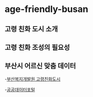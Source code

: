 # age-friendly-busan

## 고령 친화 도시 소개
## 고령 친화 조성의 필요성
## 부산시 어르신 맞춤 데이터
-[부산복지개발원 고령친화도시](http://afc.bswdi.re.kr/Main.do)

-[공공데이터포털](https://data.busan.go.kr/customData/list.nm?apitype=130)
